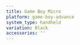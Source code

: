 ```yaml
---
title: Game Boy Micro
platform: game-boy-advance
system_type: handheld
variation: Black
accessories: ''
---
```

